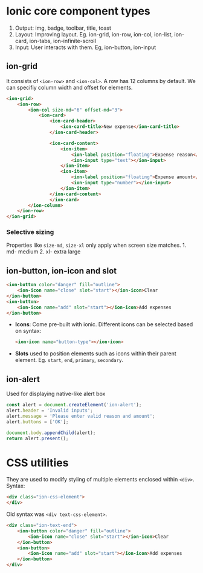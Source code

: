 # Ionic core component types
1. Output: img, badge, toolbar, title, toast
2. Layout: Improving layout. Eg. ion-grid, ion-row, ion-col, ion-list, ion-card, ion-tabs, ion-infinite-scroll
3. Input: User interacts with them. Eg, ion-button, ion-input

## ion-grid
It consists of ```<ion-row>``` and ```<ion-col>```. A row has 12 columns by default. We can specifiy column width and offset for elements.
```html
<ion-grid>
    <ion-row>
        <ion-col size-md="6" offset-md="3">
            <ion-card>
                <ion-card-header>
                    <ion-card-title>New expense</ion-card-title>
                </ion-card-header>

                <ion-card-content>
                    <ion-item>
                        <ion-label position="floating">Expense reason</ion-label>
                        <ion-input type="text"></ion-input>
                    </ion-item>
                    <ion-item>
                        <ion-label position="floating">Expense amount</ion-label>
                        <ion-input type="number"></ion-input>
                    </ion-item>
                </ion-card-content>
                </ion-card>
        </ion-column>
    </ion-row>
</ion-grid>
```
### Selective sizing
Properties like ```size-md```, ```size-xl``` only apply when screen size matches.
    1. md- medium
    2. xl- extra large

## ion-button, ion-icon and slot
```html
<ion-button color="danger" fill="outline">
    <ion-icon name="close" slot="start"></ion-icon>Clear
</ion-button>
<ion-button>
    <ion-icon name="add" slot="start"></ion-icon>Add expenses
</ion-button>
```
- **Icons**: Come pre-built with ionic. Different icons can be selected based on syntax:
    ```html
    <ion-icon name="button-type"></ion-icon>
    ```
- **Slots** used to position elements such as icons within their parent element. Eg. ```start```, ```end```, ```primary```, ```secondary```.

## ion-alert
Used for displaying native-like alert box
```js
const alert = document.createElement('ion-alert');
alert.header = 'Invalid inputs';
alert.message = 'Please enter valid reason and amount';
alert.buttons = ['OK'];

document.body.appendChild(alert);
return alert.present();
```

# CSS utilities
They are used to modify styling of multiple elements enclosed within ```<div>```.
Syntax:
```html
<div class="ion-css-element">
</div>
```
Old syntax was ```<div text-css-element>```.
```html
<div class="ion-text-end">
    <ion-button color="danger" fill="outline">
        <ion-icon name="close" slot="start"></ion-icon>Clear
    </ion-button>
    <ion-button>
        <ion-icon name="add" slot="start"></ion-icon>Add expenses
    </ion-button>
</div>
```
